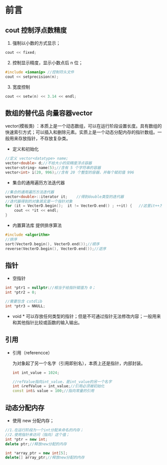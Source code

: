 # 前言



## cout 控制浮点数精度

1. 强制以小数的方式显示；

```c++
cout << fixed; 
```

2. 控制显示精度，显示小数点后 n 位；

```c++
#include <iomanip> //控制符头文件
cout << setprecision(n);
```

3. 宽度控制

```c++
cout << setw(n) << 3.14 << endl;
```



## 数组的替代品 向量容器vector

vector(模板类) ：本质上是一个动态数组，可以在运行阶段设置长度。具有数组的快速索引方式；可以插入和删除元素。实质上是一个动态分配内存的指针数组。一般用来存放指针，不存放复杂类。

* 定义和初始化

```c++
//定义 vector<datatype> name;
vector<double> d;//不给大小的双精度浮点容器
vector<string> name(5);//含有 5 个字符串的容器
vector<int> i(20, 996);//含有 20 个整型的容器，并每个赋初值 996

```

* 集合的通用遍历方法迭代器

```c++
//集合的通用遍历方法迭代器
vector<double>::iterator it;    //得到double类型的迭代器
//迭代器得到的对象其实是一个指针对象
for (it = VecterD.begin();  it != VecterD.end() ; ++it) {   //这里it++为运算符重载，会导致缓存增加
    cout << *it << endl;
}
```

* <algorithm> 内置算法库 提供排序算法


```c++
#include <algorithm>
//排序
sort(VecterD.begin(), VecterD.end());//顺序
reverse(VecterD.begin(), VecterD.end());//逆序
```



## 指针

* 空指针

```c++
int *ptr1 = nullptr://相当于给指针赋值为 0；
int *ptr2 = 0;

//需要包含 cstdlib
int *ptr3 = NNULL;
```

* void * 可以存放任何类型的指针；但是不可通过指针无法修改内容；一般用来和其他指针比较或函数的输入输出。



## 引用

* 引用（referencce）

  为对象起了另一个名字（引用即别名），本质上还是指针，内部封装。

  ```c++
  int int_value = 1024;
  
  //refValue指向int_value，是int_value的另一个名字
  int &refValue = int_value;//引用必须被初始化
  const int& value = 100;//指向常量的引用
  ```

  

## 动态分配内存

* 使用 new 分配内存；

```c++
//1.在运行阶段为一个int分配未命名的内存；
//2.使用指针来访问（指向）这个值；
int *ptr = new int;
delete ptr;//释放new分配的内存

int *array_ptr = new int[5];
delete[] array_ptr;//释放new分配的内存
```

